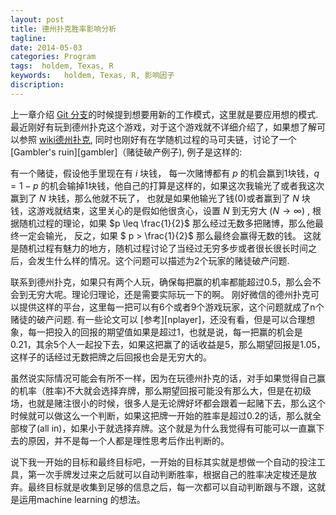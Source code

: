 ```yaml
---
layout: post
title: 德州扑克胜率影响分析
tagline:
date: 2014-05-03
categories: Program
tags:  holdem, Texas, R
keywords:   holdem, Texas, R, 影响因子
discription: 
---
```


上一章介绍 [Git 分支][branch]的时候提到想要用新的工作模式，这里就是要应用想的模式. 最近刚好有玩到德州扑克这个游戏，对于这个游戏就不详细介绍了，如果想了解可以参照 [wiki德州扑克][holdem], 同时也刚好有在学随机过程的马可夫链，讨论了一个 [Gambler's ruin][gambler]（赌徒破产例子), 例子是这样的:

有一个赌徒，假设他手里现在有 $i$ 块钱， 每一次赌博都有 $p$ 的机会赢到1块钱，$q = 1-p$ 的机会输掉1块钱，他自己的打算是这样的，如果这次我输光了或者我这次赢到了 $N$ 块钱，那么他就不玩了， 也就是如果他输光了钱(0)或者赢到了 $N$ 块钱，这游戏就结束，这里关心的是假如他很贪心，设置 $N$ 到无穷大 ($N \rightarrow \infty$) , 根据随机过程的理论，如果 $p \leq \frac{1}{2}$ 那么经过无数多把赌博，那么他最终一定会输光， 反之，如果 $ p > \frac{1}{2}$ 那么最终会赢得无数的钱。 这就是随机过程有魅力的地方，随机过程讨论了当经过无穷多步或者很长很长时间之后，会发生什么样的情况。这个问题可以描述为2个玩家的赌徒破产问题.
        
  联系到德州扑克，如果只有两个人玩，确保每把赢的机率都能超过0.5，那么会不会到无穷大呢。理论归理论，还是需要实际玩一下的啊。 刚好微信的德州扑克可以提供这样的平台，这里每一把可以有6个或者9个游戏玩家，这个问题就成了n个赌徒的破产问题. 有一些论文可以 [参考][nplayer]，还没有看，但是可以合理想象，每一把投入的回报的期望值如果是超过1，也就是说，每一把赢的机会是0.21，其余5个人一起投下去，如果这把赢了的话收益是5，那么期望回报是1.05，这样子的话经过无数把牌之后回报也会是无穷大的。

虽然说实际情况可能会有所不一样，因为在玩德州扑克的话，对手如果觉得自己赢的机率（胜率)不大就会选择弃牌，那么期望回报可能没有那么大，但是在初级场，也就是赌注很小的时候，很多人是无论牌好坏都会跟着一起赌下去，那么这个时候就可以做这么一个判断，如果这把牌一开始的胜率是超过0.2的话，那么就全部梭了(all in)，如果小于就选择弃牌。这个就是为什么我觉得有可能可以一直赢下去的原因，并不是每一个人都是理性思考后作出判断的。

说下我一开始的目标和最终目标吧，一开始的目标其实就是想做一个自动的投注工具，第一次手牌发过来之后就可以自动判断胜率，根据自己的胜率决定梭还是放弃。最终目标就是收集到足够的信息之后，每一次都可以自动判断跟与不跟，这就是运用machine learning 的想法。


[glabler]: http://en.wikipedia.org/wiki/Gambler%27s_ruin
[npalyer]: http://www.sciencedirect.com/science/article/pii/S0196885804000363
[holdem]: http://en.wikipedia.org/wiki/Texas_hold_%27em
[branch]: http://blog.xjchen.net/book/2014/04/30/git3/
<!-- []: {{BASE_PATH}}/images/a.png -->
<!-- {%highlight html%} {%endhighlight%}-->

